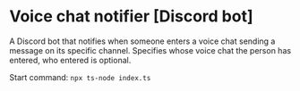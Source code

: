 # Voice chat notifier [Discord bot]

A Discord bot that notifies when someone enters a voice chat sending a message on its specific channel. 
Specifies whose voice chat the person has entered, who entered is optional.

Start command: `npx ts-node index.ts`